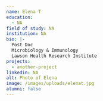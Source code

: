 ```yaml
---
name: Elena T
education:
  - NA
field of study: NA
institution: NA
bio: |-
  Post Doc 
  Microbiology & Immunology 
  Lawson Health Research Institute
projects:
  - another-project
linkedin: NA
alt: Photo of Elena
image: /images/uploads/elenat.jpg
alumni: false
---
```

